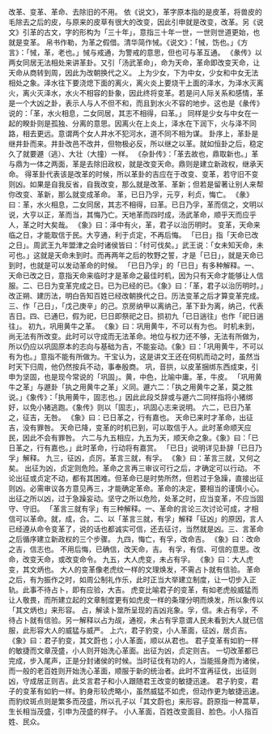 改革、变革、革命、去除旧的不用。
依《说文》，革字原本指的是皮革，将兽皮的毛除去之后的皮，与原来的皮草有很大的改变，因此引申就是改变，改革。另《说文》引革的古文，字的形构为「三十年」，意指三十年一世，一世则世道更始，也就是变革。
帛书作勒，为革之假借。清华简作悈。《说文》：「悈，饬也。」《方言》：「悈，革，老也。」悈与戒通，为警戒的意思，但也可与革互通。
《彖传》以两女同居无法相处来讲革卦。又引「汤武革命」，命为天命，革命即改变天命，让天命从商转到周，因此为改朝换代之义。
上为少女，下为中女，少女和中女无法相处之象。泽水往下要浇熄下面的离火，离火炎上要烧干上面的泽水，为泽水灭离火，离火灭泽水，水火不相容的卦象，因此终将变革。若是问人际关系和感情，革是一个大凶之卦，表示人与人不但不和，而且到水火不容的地步。这也是《彖传》说的：「革，水火相息，二女同居，其志不相得，曰革。」
同样是少女与中女在一起的睽卦则是孤独、分离的意思。因离火在上炎上，泽水在下润下，火与泽不同路，相去更远。意谓两个女人井水不犯河水，道不同不相为谋。
卦序上，革卦是继井卦而来。井卦改邑不改井，但物极必反，所以继之以革。就如恒卦之后，稳定久了就要遯（逃）、大壮（大撞）一样。
《杂卦传》：「革去故也，鼎取新也。」革与鼎为一体之两面，革是去除旧政权，就是改变天命。鼎则是建立新政权，继承天命。
得革卦代表该是改革的时候，所以革卦的吉应在于改变、变革，若守旧不变则凶。如果是自我反省，自我改变，那么就是改革、革新；但若是留著让别人来帮你改变、革新，那么就变成革命。
革，已日乃孚，元亨，利贞，悔亡。
《彖》曰：革，水火相息，二女同居，其志不相得，曰革。已日乃孚，革而信之，文明以说，大亨以正，革而当，其悔乃亡。天地革而四时成，汤武革命，顺乎天而应乎人，革之时大矣哉。
《象》曰：泽中有火，革，君子以治历明时。
变革，天命来临之日，才能取信于民。大亨通，利于贞定，不再后悔。
「已日」指「天命已改之日」。周武王九年盟津之会时诸侯皆曰：「纣可伐矣。」武王说：「女未知天命，未可也。」这就是天命未到时。而再两年之后的牧野之誓，才是「已日」，就是天命已到时，也就是可以发动革命的时候。
「已日乃孚」的「已日」有多种解释。一、天命已改之日，意指天命来临时才是革命之最佳时机，因为只有天命才能够让人信服。二、已日为变革完成之日。已为已经的已。《象》曰：「革，君子以治历明时。」改正朔、建历法，明白告知百姓已经改朝换代之日。历法变革之后才算变革完成。三、作「己日」，「戊己庚辛」的己。京房纳甲以离纳己，革下卦为离，纳己，代表吉日。四、已通巳，假为祀，巳日即祭祀之日。损初九「已日遄往」也作「祀日遄往」。
初九，巩用黄牛之革。
《象》曰：巩用黄牛，不可以有为也。
时机未到，尚无法有所改变。此时可以守成而无法革命。地位与权力还不够，无法有所做为，所以仍应以巩固原本的志向与基础为吉，不能妄动。《象》曰：「巩用黄牛，不可以有为也。」意指不能有所做为。干宝认为，这是讲文王还在伺机而动之时，虽然当时天下归周，他仍然按兵不动，事奉殷商。
巩，音拱，以皮革捆绑东西成束，引申为坚固，也是现今常说的「巩固」。黄，中色，比喻中庸。革，牛皮。
「巩用黄牛之革」与遯卦「执之用黄牛之革」义同。遯六二：「执之用黄牛之革，莫之胜说。」《象传》：「执用黄牛，固志也。」因此此段爻辞或与遯六二同样指将小猪绑好，以免小猪逃跑。《象传》则以「固志」，巩固心志来说明。
六二，已日乃革之，征吉，无咎。
《象》曰：已日革之，行有嘉也。
天命已来时才革命，出征吉，没有罪咎。
天命已降，变革的时机已到，可以取信于人。此时革命顺天应民，因此不会有罪咎。
六二与九五相应，九五为天，顺天命之象。《象》曰：「已日革之，行有嘉也。」此时革命，行动将有嘉赏。
「已日」说明详见卦辞「已日乃孚」解释。
九三，征凶，贞厉。革言三就，有孚。
《象》曰：革言三就，又何之矣。
出征为凶，贞定则危险。革命之言再三审议可行之后，才确定可以行动。
不论出征或贞定不动，都有其困难。但革命已是时势所然，但若过于急躁，直接出征则凶。必需审议各方意见再三，才能确定革命。革命的决定，要相当的谨慎小心。
出征之所以凶，过于急躁妄动。坚守之所以危险，处革之时，应当变革，不应当固守、守旧。
「革言三就有孚」有三种解释。一、革命的言论三次讨论可成，才相信可以革命。就，成，合。二、以「革言三就，有孚」解释「征凶」的原因，言人已经遵从命令变革了，说的话也都诚实可信，还去征讨，当然就是凶。三、言革命之后循序建立新政权的三个步骤。
九四，悔亡，有孚，改命吉。
《象》曰：改命之吉，信志也。
不用后悔，已确信，改天命，吉。
有孚，有信、可信的意思。改命，改变天命，或改变命令。
九五，大人虎变，未占有孚。
《象》曰：大人虎变，其文炳也。
大人的变革像老虎纹一样的文理焕发，不需占卜就有信验。
革命之后，有为振作之时，如周公制礼作乐，此时正当大举建立制度，让一切步入正轨。此事不待占卜，即有应验，大吉。
虎变比喻君子的变革，有如老虎般威猛而让人敬畏，而所建立起的文章制度更有如虎皮一样的条理分明而焕发，所以象传以「其文炳也」来形容。
占，解读卜筮所呈现的吉凶兆象。孚，信。未占有孚，不待占卜就有信验。另一解释以占为觇，通视，未占有孚意谓人民未看到大人就已信服，此形容大人的威猛与威严。
上六，君子豹变，小人革面，征凶，居贞吉。
《象》曰：君子豹变，其文蔚也；小人革面，顺以从君也。
君子变革有如豹一样的敏捷而文章茂盛，小人则开始洗心革面。出征为凶，贞定则吉。
一切改革都已完成，步入尾声，正是分封诸侯的时候。当时征伐有功的人，当能摇身而为诸侯，而一般的老百姓则开始洗心革面，顺服于新的统治者。此时不宜再征伐，出征则凶，守成居正则吉。此爻言君子和小人跟随君王改变的敏捷迅速。
君子豹变，君子的变革有如豹一样。豹身形较虎略小，虽然威猛不如虎，但动作更为敏捷迅速。而豹纹斑点则是繁多而茂盛，所以孔子以「其文蔚也」来形容。蔚原指一种蒿草，生长相当茂盛，引申为茂盛的样子。
小人革面，百姓改变面目、脸色。小人指百姓、民众。